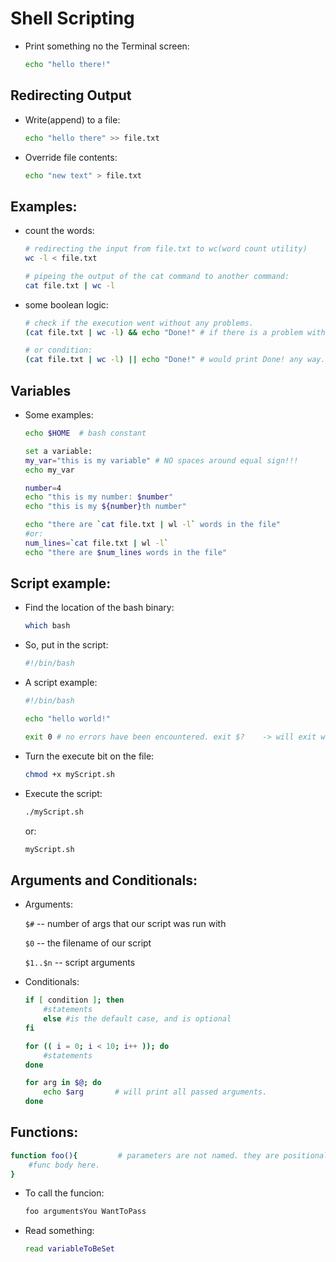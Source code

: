 # Shell Scripting

* Print something no the Terminal screen:

	```bash
	echo "hello there!"
	```
	
## Redirecting Output

* Write(append) to a file:

	```bash
	echo "hello there" >> file.txt
	```
* Override file contents:

	```bash
	echo "new text" > file.txt
	```
	
## Examples:

* count the words:

	```bash
	# redirecting the input from file.txt to wc(word count utility)
	wc -l < file.txt 
	
	# pipeing the output of the cat command to another command:
	cat file.txt | wc -l
	```
	
* some boolean logic:

	```bash
	# check if the execution went without any problems.
	(cat file.txt | wc -l) && echo "Done!" # if there is a problem with pipeing, the echo part won't execute.
	
	# or condition:
	(cat file.txt | wc -l) || echo "Done!" # would print Done! any way.
	```

## Variables

* Some examples:
	```bash
	echo $HOME  # bash constant
	```
	
	```bash
	set a variable:
	my_var="this is my variable" # NO spaces around equal sign!!!
	echo my_var
	```

	```bash
	number=4
	echo "this is my number: $number"
	echo "this is my ${number}th number"
	```

	```bash
	echo "there are `cat file.txt | wl -l` words in the file"
	#or:
	num_lines=`cat file.txt | wl -l`
	echo "there are $num_lines words in the file"
	```
	
## Script example:

* Find the location of the bash binary:
	```bash
	which bash
	```

* So, put in the script:

	```bash
	#!/bin/bash
	```
	
* A script example:

	```bash
	#!/bin/bash
	
	echo "hello world!"
	
	exit 0 # no errors have been encountered. exit $?    -> will exit with the status of the last run command.
	```
	
* Turn the execute bit on the file:
	
	```bash	
	chmod +x myScript.sh
	```
* Execute the script:

	```bash
	./myScript.sh
	```
	
	or: 
	
	```bash
	myScript.sh
	```
	
## Arguments and Conditionals:

* Arguments:
	
	`$#` -- number of args that our script was run with
	
	`$0` -- the filename of our script
	
	`$1..$n` -- script arguments
	
* Conditionals:

	```bash
	if [ condition ]; then
		#statements
		else #is the default case, and is optional
	fi 
	```

	```bash
	for (( i = 0; i < 10; i++ )); do
		#statements
	done
	```

	```bash
	for arg in $@; do
		echo $arg 		# will print all passed arguments.
	done
	```
	
## Functions:

```bash
function foo(){ 		# parameters are not named. they are positional, and startig with $1
	#func body here.
}
```

* To call the funcion:
	
	```bash
	foo argumentsYou WantToPass
	```

* Read something:

	```bash
	read variableToBeSet
	```
	
	
	
	
	
	
	
	
	
